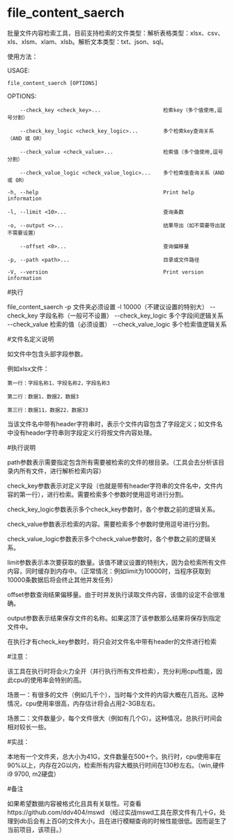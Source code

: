# file_content_saerch
批量文件内容检索工具，目前支持检索的文件类型：解析表格类型：xlsx、csv、xls、xlsm、xlam、xlsb。解析文本类型：txt、json、sql。


使用方法：

USAGE:

    file_content_saerch [OPTIONS]


OPTIONS:

        --check_key <check_key>...                    检索key（多个值使用,逗号分割）
        
        --check_key_logic <check_key_logic>...        多个检索key查询关系（AND 或 OR）
        
        --check_value <check_value>...                检索值（多个值使用,逗号分割）
        
        --check_value_logic <check_value_logic>...    多个检索值查询关系（AND 或 OR）
        
    -h, --help                                        Print help information
    
    -l, --limit <10>...                               查询条数
    
    -o, --output <>...                                结果导出（如不需要导出就不需要设置）
    
        --offset <0>...                               查询偏移量
        
    -p, --path <path>...                              目录或文件路径
    
    -V, --version                                     Print version information
    




#执行

  file_content_saerch -p 文件夹必须设置 -l 10000（不建议设置的特别大） --check_key 字段名称（一般可不设置） --check_key_logic 多个字段间逻辑关系  --check_value 检索的值（必须设置） --check_value_logic 多个检索值逻辑关系





#文件名定义说明

如文件中包含头部字段参数。

  例如xlsx文件：
  
    第一行：字段名称1，字段名称2，字段名称3
    
    第二行：数据1，数据2，数据3
    
    第三行：数据11，数据22，数据33
    

  当该文件名中带有header字符串时，表示个文件内容包含了字段定义；如文件名中没有header字符串则字段定义行将按文件内容处理。




#执行说明

  path参数表示需要指定包含所有需要被检索的文件的根目录。（工具会去分析该目录内所有文件，进行解析检索内容）
  
  check_key参数表示对定义字段（也就是带有header字符串的文件名中，文件内容的第一行），进行检索。需要检索多个参数时使用逗号进行分割。
  
  check_key_logic参数表示多个check_key参数时，各个参数之前的逻辑关系。
  
  check_value参数表示检索的内容。需要检索多个参数时使用逗号进行分割。
  
  check_value_logic参数表示多个check_value参数时，各个参数之前的逻辑关系。
  
  limit参数表示本次要获取的数量。该值不建议设置的特别大，因为会检索所有文件内容，同时缓存到内存中。（正常情况：例如limit为10000时，当程序获取到10000条数据后将会终止其他并发任务）
  
  offset参数查询结果偏移量。由于时并发执行读取文件内容，该值的设定不会很准确。
  
  output参数表示结果保存文件的名称。如果这顶了该参数那么结果将保存到指定文件中。
  
  在执行才有check_key参数时，将只会对文件名中带有header的文件进行检索





#注意：

  该工具在执行时将会火力全开（并行执行所有文件检索），充分利用cpu性能，因此cpu的使用率会特别的高。
  
  场景一：有很多的文件（例如几千个），当时每个文件的内容大概在几百兆。这种情况，cpu使用率很高，内存估计将会占用2-3GB左右。
  
  场景二：文件数量少，每个文件很大（例如有几个G）。这种情况，总执行时间会相对较长一些。




#实战：

  本地有一个文件夹，总大小为41G，文件数量在500+个。执行时，cpu使用率在90%以上，内存在2G以内，检索所有内容大概执行时间在130秒左右。（win,硬件i9 9700, m2硬盘）




#备注

  如果希望数据内容被格式化且具有关联性。可查看https://github.com/ddv404/mswd （经过实战mswd工具在原文件有几十G，处理到db后会有上百G的文件大小，且在进行模糊查询的时候性能很低。因而诞生了当前项目，该项目。）
  
